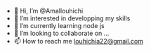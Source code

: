 - 👋 Hi, I’m @Amallouhichi
- 👀 I’m interested in developping my skills
- 🌱 I’m currently learning node js
- 💞️ I’m looking to collaborate on ...
- 📫 How to reach me louhichia22@gmail.com

<!---
Amallouhichi/Amallouhichi is a ✨ special ✨ repository because its `README.md` (this file) appears on your GitHub profile.
You can click the Preview link to take a look at your changes.
--->
